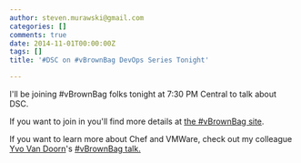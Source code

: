 ```yaml
---
author: steven.murawski@gmail.com
categories: []
comments: true
date: 2014-11-01T00:00:00Z
tags: []
title: '#DSC on #vBrownBag DevOps Series Tonight'

---
```


I'll be joining #vBrownBag folks tonight at 7:30 PM Central to talk about DSC.


If you want to join in you'll find more details at [the #vBrownBag site](http://professionalvmware.com/brownbags/). &nbsp;


If you want to learn more about Chef and VMWare, check out my colleague [Yvo Van Doorn](https://twitter.com/yvov)'s [#vBrownBag talk.](http://professionalvmware.com/2014/10/vbrownbag-devops-follow-up-learning-chef-with-yvo-van-doorn-yvov/)

